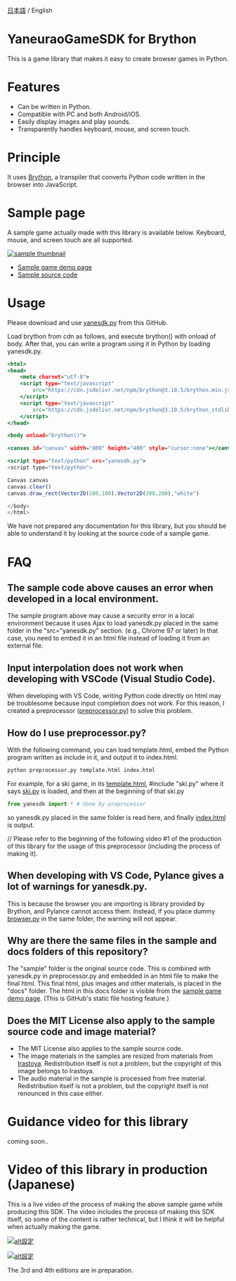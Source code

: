 [日本語](readme.md) / English

# YaneuraoGameSDK for Brython

This is a game library that makes it easy to create browser games in Python.

# Features

- Can be written in Python.
- Compatible with PC and both Android/iOS.
- Easily display images and play sounds.
- Transparently handles keyboard, mouse, and screen touch.

# Principle

It uses [Brython](https://brython.info/), a transpiler that converts Python code written in the browser into JavaScript.

# Sample page

A sample game actually made with this library is available below.
Keyboard, mouse, and screen touch are all supported.

[![sample thumbnail](https://yaneurao.github.io/yanesdk-for-brython/gif/sample-thumb.png)](https://yaneurao.github.io/yanesdk-for-brython/)

- [Sample game demo page](https://yaneurao.github.io/yanesdk-for-brython/)
- [Sample source code](sample)

# Usage

Please download and use [yanesdk.py](yanesdk/yanesdk.py) from this GitHub.

Load brython from cdn as follows, and execute brython() with onload of body. After that, you can write a program using it in Python by loading yanesdk.py.

```sample.html
<html>
<head>
    <meta charset="utf-8">
    <script type="text/javascript"
        src="https://cdn.jsdelivr.net/npm/brython@3.10.5/brython.min.js">
    </script>
    <script type="text/javascript"
        src="https://cdn.jsdelivr.net/npm/brython@3.10.5/brython_stdlib.js">
    </script>
</head>

<body onload="brython()">

<canvas id="canvas" width="800" height="400" style="cursor:none"></canvas>

<script type="text/python" src="yanesdk.py">
<script type="text/python">

Canvas canvas
canvas.clear()
canvas.draw_rect(Vector2D(100,100),Vector2D(200,200),"white")

</body>
</html>
```

We have not prepared any documentation for this library, but you should be able to understand it by looking at the source code of a sample game.


# FAQ

## The sample code above causes an error when developed in a local environment.

The sample program above may cause a security error in a local environment because it uses Ajax to load yanesdk.py placed in the same folder in the "src="yanesdk.py" section. (e.g., Chrome 97 or later) In that case, you need to embed it in an html file instead of loading it from an external file.

## Input interpolation does not work when developing with VSCode (Visual Studio Code).

When developing with VS Code, writing Python code directly on html may be troublesome because input completion does not work. For this reason, I created a preprocessor ([preprocessor.py](https://github.com/yaneurao/yanesdk-for-brython/blob/main/yanesdk/preprocessor.py)) to solve this problem.

## How do I use preprocessor.py?

With the following command, you can load template.html, embed the Python program written as include in it, and output it to index.html.

```a.bat
python preprocessor.py template.html index.html
```

For example, for a ski game, in its [template.html](https://github.com/yaneurao/yanesdk-for-brython/blob/main/sample/ski/template.html), #include "ski.py" where it says [ski.py](https://github.com/yaneurao/yanesdk-for-brython/blob/main/sample/ski/ski.py) is loaded, and then at the beginning of that ski.py

```python
from yanesdk import * # done by preprocessor
```

so yanesdk.py placed in the same folder is read here, and finally [index.html](https://github.com/yaneurao/yanesdk-for-brython/tree/main/docs/ski/index.html) is output.

// Please refer to the beginning of the following video #1 of the production of this library for the usage of this preprocessor (including the process of making it).

## When developing with VS Code, Pylance gives a lot of warnings for yanesdk.py.

This is because the browser you are importing is library provided by Brython, and Pylance cannot access them. Instead, if you place dummy [browser.py](https://github.com/yaneurao/yanesdk-for-brython/blob/main/yanesdk/browser.py) in the same folder, the warning will not appear.

## Why are there the same files in the sample and docs folders of this repository?

The "sample" folder is the original source code. This is combined with yanesdk.py in preprocessor.py and embedded in an html file to make the final html. This final html, plus images and other materials, is placed in the "docs" folder. The html in this docs folder is visible from the [sample game demo page](https://yaneurao.github.io/yanesdk-for-brython/). (This is GitHub's static file hosting feature.)

## Does the MIT License also apply to the sample source code and image material?

- The MIT License also applies to the sample source code.
- The image materials in the samples are resized from materials from [Irastoya](https://www.irasutoya.com/). Redistribution itself is not a problem, but the copyright of this image belongs to Irastoya.
- The audio material in the sample is processed from free material. Redistribution itself is not a problem, but the copyright itself is not renounced in this case either.

# Guidance video for this library

coming soon..

# Video of this library in production (Japanese)

This is a live video of the process of making the above sample game while producing this SDK. The video includes the process of making this SDK itself, so some of the content is rather technical, but I think it will be helpful when actually making the game.

[![alt設定](http://img.youtube.com/vi/CVWYS_9ZtfM/mqdefault.jpg)](https://www.youtube.com/watch?v=CVWYS_9ZtfM)

[![alt設定](http://img.youtube.com/vi/TviN9fnl89o/mqdefault.jpg)](https://www.youtube.com/watch?v=TviN9fnl89o)

The 3rd and 4th editions are in preparation.

